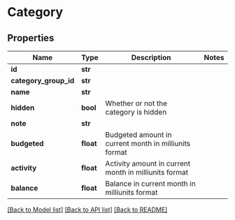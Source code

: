 # Category

## Properties
Name | Type | Description | Notes
------------ | ------------- | ------------- | -------------
**id** | **str** |  | 
**category_group_id** | **str** |  | 
**name** | **str** |  | 
**hidden** | **bool** | Whether or not the category is hidden | 
**note** | **str** |  | 
**budgeted** | **float** | Budgeted amount in current month in milliunits format | 
**activity** | **float** | Activity amount in current month in milliunits format | 
**balance** | **float** | Balance in current month in milliunits format | 

[[Back to Model list]](../README.md#documentation-for-models) [[Back to API list]](../README.md#documentation-for-api-endpoints) [[Back to README]](../README.md)


